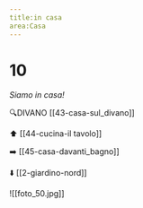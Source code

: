 ```yaml
---
title:in casa
area:Casa
---
```

# 10
_Siamo in casa!_

🔍DIVANO [[43-casa-sul_divano]]

⬆️ [[44-cucina-il tavolo]] 

➡️ [[45-casa-davanti_bagno]]

⬇️ [[2-giardino-nord]]

![[foto_50.jpg]]